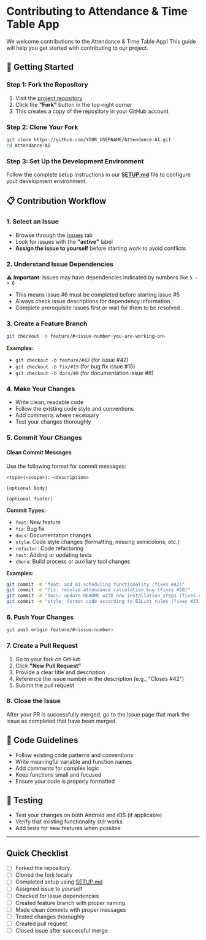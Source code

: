 # Contributing to Attendance & Time Table App

We welcome contributions to the Attendance & Time Table App! This guide will help you get started with contributing to our project.

## 🚀 Getting Started

### Step 1: Fork the Repository

1. Visit the [project repository](https://github.com/anisharma07/Attendance-AI)
2. Click the **"Fork"** button in the top-right corner
3. This creates a copy of the repository in your GitHub account

### Step 2: Clone Your Fork

```bash
git clone https://github.com/YOUR_USERNAME/Attendance-AI.git
cd Attendance-AI
```

### Step 3: Set Up the Development Environment

Follow the complete setup instructions in our [**SETUP.md**](https://github.com/anisharma07/Attendance-AI/blob/main/.github/SETUP.md) file to configure your development environment.

## 📋 Contribution Workflow

### 1. Select an Issue

- Browse through the [Issues](https://github.com/anisharma07/Attendance-AI/issues) tab
- Look for issues with the **"active"** label
- **Assign the issue to yourself** before starting work to avoid conflicts

### 2. Understand Issue Dependencies

⚠️ **Important**: Issues may have dependencies indicated by numbers like `5 -> 6`

- This means issue #6 must be completed before starting issue #5
- Always check issue descriptions for dependency information
- Complete prerequisite issues first or wait for them to be resolved

### 3. Create a Feature Branch

```bash
git checkout -b feature/#<issue-number-you-are-working-on>
```

**Examples:**

- `git checkout -b feature/#42` (for issue #42)
- `git checkout -b fix/#15` (for bug fix issue #15)
- `git checkout -b docs/#8` (for documentation issue #8)

### 4. Make Your Changes

- Write clean, readable code
- Follow the existing code style and conventions
- Add comments where necessary
- Test your changes thoroughly

### 5. Commit Your Changes

#### Clean Commit Messages

Use the following format for commit messages:

```
<type>(<scope>): <description>

[optional body]

[optional footer]
```

**Commit Types:**

- `feat`: New feature
- `fix`: Bug fix
- `docs`: Documentation changes
- `style`: Code style changes (formatting, missing semicolons, etc.)
- `refactor`: Code refactoring
- `test`: Adding or updating tests
- `chore`: Build process or auxiliary tool changes

**Examples:**

```bash
git commit -m "feat: add AI scheduling functionality (fixes #42)"
git commit -m "fix: resolve attendance calculation bug (fixes #28)"
git commit -m "docs: update README with new installation steps (fixes #15)"
git commit -m "style: format code according to ESLint rules (fixes #33)"
```

### 6. Push Your Changes

```bash
git push origin feature/#<issue-number>
```

### 7. Create a Pull Request

1. Go to your fork on GitHub
2. Click **"New Pull Request"**
3. Provide a clear title and description
4. Reference the issue number in the description (e.g., "Closes #42")
5. Submit the pull request

### 8. Close the Issue

After your PR is successfully merged, go to the issue page that mark the issue as completed that have been merged.

## 📝 Code Guidelines

- Follow existing code patterns and conventions
- Write meaningful variable and function names
- Add comments for complex logic
- Keep functions small and focused
- Ensure your code is properly formatted

## 🧪 Testing

- Test your changes on both Android and iOS (if applicable)
- Verify that existing functionality still works
- Add tests for new features when possible

---

## Quick Checklist

- [ ] Forked the repository
- [ ] Cloned the fork locally
- [ ] Completed setup using [SETUP.md](https://github.com/anisharma07/Attendance-AI/blob/main/.github/SETUP.md)
- [ ] Assigned issue to yourself
- [ ] Checked for issue dependencies
- [ ] Created feature branch with proper naming
- [ ] Made clean commits with proper messages
- [ ] Tested changes thoroughly
- [ ] Created pull request
- [ ] Closed issue after successful merge
